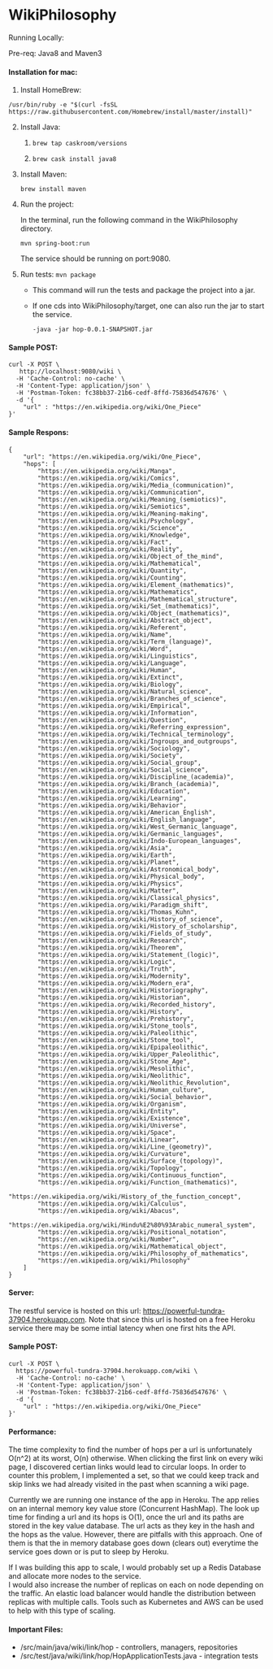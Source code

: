 # WikiPhilosophy

Running Locally:

Pre-req: Java8 and Maven3

#### Installation for mac:

1. Install HomeBrew:
```
/usr/bin/ruby -e "$(curl -fsSL https://raw.githubusercontent.com/Homebrew/install/master/install)"
```

2. Install Java:

  	1. ```brew tap caskroom/versions```
  
  	2. ```brew cask install java8```
  
3. Install Maven: 

	```brew install maven```
	
4. Run the project:

	In the terminal, run the following command in the WikiPhilosophy directory.

	```mvn spring-boot:run```

	The service should be running on port:9080.

5. Run tests: ```mvn package```

   * This command will run the tests and package the project into a jar.

   * If one cds into WikiPhilosophy/target, one can also run the jar to start the service.

     ```-java -jar hop-0.0.1-SNAPSHOT.jar```

#### Sample POST:

```
curl -X POST \
   http://localhost:9080/wiki \
  -H 'Cache-Control: no-cache' \
  -H 'Content-Type: application/json' \
  -H 'Postman-Token: fc38bb37-21b6-cedf-8ffd-75836d547676' \
  -d '{
	"url" : "https://en.wikipedia.org/wiki/One_Piece"
}'
```

#### Sample Respons:
```
{
    "url": "https://en.wikipedia.org/wiki/One_Piece",
    "hops": [
        "https://en.wikipedia.org/wiki/Manga",
        "https://en.wikipedia.org/wiki/Comics",
        "https://en.wikipedia.org/wiki/Media_(communication)",
        "https://en.wikipedia.org/wiki/Communication",
        "https://en.wikipedia.org/wiki/Meaning_(semiotics)",
        "https://en.wikipedia.org/wiki/Semiotics",
        "https://en.wikipedia.org/wiki/Meaning-making",
        "https://en.wikipedia.org/wiki/Psychology",
        "https://en.wikipedia.org/wiki/Science",
        "https://en.wikipedia.org/wiki/Knowledge",
        "https://en.wikipedia.org/wiki/Fact",
        "https://en.wikipedia.org/wiki/Reality",
        "https://en.wikipedia.org/wiki/Object_of_the_mind",
        "https://en.wikipedia.org/wiki/Mathematical",
        "https://en.wikipedia.org/wiki/Quantity",
        "https://en.wikipedia.org/wiki/Counting",
        "https://en.wikipedia.org/wiki/Element_(mathematics)",
        "https://en.wikipedia.org/wiki/Mathematics",
        "https://en.wikipedia.org/wiki/Mathematical_structure",
        "https://en.wikipedia.org/wiki/Set_(mathematics)",
        "https://en.wikipedia.org/wiki/Object_(mathematics)",
        "https://en.wikipedia.org/wiki/Abstract_object",
        "https://en.wikipedia.org/wiki/Referent",
        "https://en.wikipedia.org/wiki/Name",
        "https://en.wikipedia.org/wiki/Term_(language)",
        "https://en.wikipedia.org/wiki/Word",
        "https://en.wikipedia.org/wiki/Linguistics",
        "https://en.wikipedia.org/wiki/Language",
        "https://en.wikipedia.org/wiki/Human",
        "https://en.wikipedia.org/wiki/Extinct",
        "https://en.wikipedia.org/wiki/Biology",
        "https://en.wikipedia.org/wiki/Natural_science",
        "https://en.wikipedia.org/wiki/Branches_of_science",
        "https://en.wikipedia.org/wiki/Empirical",
        "https://en.wikipedia.org/wiki/Information",
        "https://en.wikipedia.org/wiki/Question",
        "https://en.wikipedia.org/wiki/Referring_expression",
        "https://en.wikipedia.org/wiki/Technical_terminology",
        "https://en.wikipedia.org/wiki/Ingroups_and_outgroups",
        "https://en.wikipedia.org/wiki/Sociology",
        "https://en.wikipedia.org/wiki/Society",
        "https://en.wikipedia.org/wiki/Social_group",
        "https://en.wikipedia.org/wiki/Social_science",
        "https://en.wikipedia.org/wiki/Discipline_(academia)",
        "https://en.wikipedia.org/wiki/Branch_(academia)",
        "https://en.wikipedia.org/wiki/Education",
        "https://en.wikipedia.org/wiki/Learning",
        "https://en.wikipedia.org/wiki/Behavior",
        "https://en.wikipedia.org/wiki/American_English",
        "https://en.wikipedia.org/wiki/English_language",
        "https://en.wikipedia.org/wiki/West_Germanic_language",
        "https://en.wikipedia.org/wiki/Germanic_languages",
        "https://en.wikipedia.org/wiki/Indo-European_languages",
        "https://en.wikipedia.org/wiki/Asia",
        "https://en.wikipedia.org/wiki/Earth",
        "https://en.wikipedia.org/wiki/Planet",
        "https://en.wikipedia.org/wiki/Astronomical_body",
        "https://en.wikipedia.org/wiki/Physical_body",
        "https://en.wikipedia.org/wiki/Physics",
        "https://en.wikipedia.org/wiki/Matter",
        "https://en.wikipedia.org/wiki/Classical_physics",
        "https://en.wikipedia.org/wiki/Paradigm_shift",
        "https://en.wikipedia.org/wiki/Thomas_Kuhn",
        "https://en.wikipedia.org/wiki/History_of_science",
        "https://en.wikipedia.org/wiki/History_of_scholarship",
        "https://en.wikipedia.org/wiki/Fields_of_study",
        "https://en.wikipedia.org/wiki/Research",
        "https://en.wikipedia.org/wiki/Theorem",
        "https://en.wikipedia.org/wiki/Statement_(logic)",
        "https://en.wikipedia.org/wiki/Logic",
        "https://en.wikipedia.org/wiki/Truth",
        "https://en.wikipedia.org/wiki/Modernity",
        "https://en.wikipedia.org/wiki/Modern_era",
        "https://en.wikipedia.org/wiki/Historiography",
        "https://en.wikipedia.org/wiki/Historian",
        "https://en.wikipedia.org/wiki/Recorded_history",
        "https://en.wikipedia.org/wiki/History",
        "https://en.wikipedia.org/wiki/Prehistory",
        "https://en.wikipedia.org/wiki/Stone_tools",
        "https://en.wikipedia.org/wiki/Paleolithic",
        "https://en.wikipedia.org/wiki/Stone_tool",
        "https://en.wikipedia.org/wiki/Epipaleolithic",
        "https://en.wikipedia.org/wiki/Upper_Paleolithic",
        "https://en.wikipedia.org/wiki/Stone_Age",
        "https://en.wikipedia.org/wiki/Mesolithic",
        "https://en.wikipedia.org/wiki/Neolithic",
        "https://en.wikipedia.org/wiki/Neolithic_Revolution",
        "https://en.wikipedia.org/wiki/Human_culture",
        "https://en.wikipedia.org/wiki/Social_behavior",
        "https://en.wikipedia.org/wiki/Organism",
        "https://en.wikipedia.org/wiki/Entity",
        "https://en.wikipedia.org/wiki/Existence",
        "https://en.wikipedia.org/wiki/Universe",
        "https://en.wikipedia.org/wiki/Space",
        "https://en.wikipedia.org/wiki/Linear",
        "https://en.wikipedia.org/wiki/Line_(geometry)",
        "https://en.wikipedia.org/wiki/Curvature",
        "https://en.wikipedia.org/wiki/Surface_(topology)",
        "https://en.wikipedia.org/wiki/Topology",
        "https://en.wikipedia.org/wiki/Continuous_function",
        "https://en.wikipedia.org/wiki/Function_(mathematics)",
        "https://en.wikipedia.org/wiki/History_of_the_function_concept",
        "https://en.wikipedia.org/wiki/Calculus",
        "https://en.wikipedia.org/wiki/Abacus",
        "https://en.wikipedia.org/wiki/Hindu%E2%80%93Arabic_numeral_system",
        "https://en.wikipedia.org/wiki/Positional_notation",
        "https://en.wikipedia.org/wiki/Number",
        "https://en.wikipedia.org/wiki/Mathematical_object",
        "https://en.wikipedia.org/wiki/Philosophy_of_mathematics",
        "https://en.wikipedia.org/wiki/Philosophy"
    ]
}
```

#### Server:

The restful service is hosted on this url: https://powerful-tundra-37904.herokuapp.com. 
Note that since this url is hosted on a free Heroku service there may be some intial latency when one first hits the API.

#### Sample POST:

```
curl -X POST \
  https://powerful-tundra-37904.herokuapp.com/wiki \
  -H 'Cache-Control: no-cache' \
  -H 'Content-Type: application/json' \
  -H 'Postman-Token: fc38bb37-21b6-cedf-8ffd-75836d547676' \
  -d '{
	"url" : "https://en.wikipedia.org/wiki/One_Piece"
}'
```

#### Performance:

The time complexity to find the number of hops per a url is unfortunately O(n^2) at its worst, O(n) otherwise. When clicking the first
link on every wiki page, I discovered certian links would lead to circular loops.  In order to counter this problem, I implemented a set, so that we could keep track and skip links we had already visited in the past when scanning a wiki page.

Currently we are running one instance of the app in Heroku. The app relies on an internal memory key value store (Concurrent HashMap). 
The look up time for finding a url and its hops is O(1), once the url and its paths are stored in the key value database. The url acts as they key in the hash and the hops as the value. 
However, there are pitfalls with this approach. One of them is that the in memory database goes down (clears out) everytime the service goes down or is put to sleep by Heroku.

If I was building this app to scale, I would probably set up a Redis Database and allocate more nodes to the service.  
I would also increase the number of replicas on each on node depending on the traffic. An elastic load balancer would handle the distribution between replicas with multiple calls. Tools such as Kubernetes and AWS can be used
 to help with this type of scaling. 

#### Important Files:

* /src/main/java/wiki/link/hop - controllers, managers, repositories
* /src/test/java/wiki/link/hop/HopApplicationTests.java - integration tests
